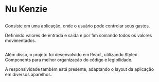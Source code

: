 <h1> Nu Kenzie </h1>

##

<p>Consiste em uma aplicação, onde o usuário pode controlar seus gastos.</p>
<p>Definindo valores de entrada e saída e por fim somando todos os valores movimentados.</p>

##

<p>Além disso, o projeto foi desenvolvido em React, utilizando Styled Components para melhor organização do código e legibilidade.</p>
<p>A responsividade também está presente, adaptando o layout da aplicação em diversos aparelhos.</p>
